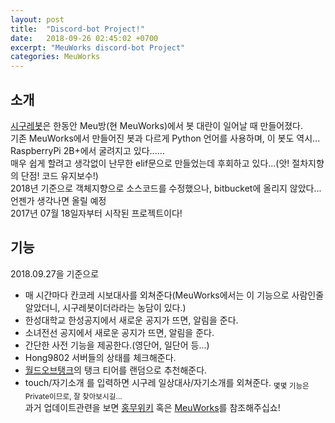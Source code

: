 ```yaml
---
layout: post
title:  "Discord-bot Project!"
date:   2018-09-26 02:45:02 +0700
excerpt: "MeuWorks discord-bot Project"
categories: MeuWorks
---
```

## 소개
<a href="https://bitbucket.org/hong9802/shigurebot">시구레봇</a>은 한동안 Meu방(현 MeuWorks)에서 봇 대란이 일어날 때 만들어졌다.<br>
기존 MeuWorks에서 만들어진 봇과 다르게 Python 언어를 사용하며, 이 봇도 역시... RaspberryPi 2B+에서 굴려지고 있다......<br>
매우 쉽게 할려고 생각없이 난무한 elif문으로 만들었는데 후회하고 있다...(앗! 절차지향의 단점! 코드 유지보수!)<br>
2018년 기준으로 객체지향으로 소스코드를 수정했으나, bitbucket에 올리지 않았다... 언젠가 생각나면 올릴 예정<br>
2017년 07월 18일자부터 시작된 프로젝트이다!

## 기능
2018.09.27을 기준으로
* 매 시간마다 칸코레 시보대사를 외쳐준다(MeuWorks에서는 이 기능으로 사람인줄 알았더니, 시구레봇이더라라는 농담이 있다.)
* 한성대학교 한성공지에서 새로운 공지가 뜨면, 알림을 준다.
* 소녀전선 공지에서 새로운 공지가 뜨면, 알림을 준다.
* 간단한 사전 기능을 제공한다.(영단어, 일단어 등...)
* Hong9802 서버들의 상태를 체크해준다.
* <a href="https://worldoftanks.asia/ko/">월드오브탱크</a>의 탱크 티어를 랜덤으로 추천해준다.
* touch/자기소개 를 입력하면 시구레 일상대사/자기소개를 외쳐준다.
<sub>몇몇 기능은 Private이므로, 잘 찾아보시길...</sub><br>
과거 업데이트관련을 보면 <a href="https://hongmu.wiki/wiki/%EC%8B%9C%EA%B5%AC%EB%A0%88%EB%B4%87">홍무위키</a> 혹은 <a href="https://meu.works/discord-bot/">MeuWorks</a>를 참조해주십쇼!
